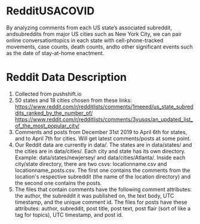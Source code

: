 # RedditUSACOVID
By analyzing comments from each US state’s associated subreddit, andsubreddits from major US cities such as New York City, we can pair online conversationtopics in each state with cell-phone-tracked movements, case counts, death counts, andto other significant events such as the date of stay-at-home enactment.

# Reddit Data Description
1. Collected from pushshift.io
2. 50 states and 18 cities chosen from these links:
  https://www.reddit.com/r/redditlists/comments/1meeed/us_state_subreddits_ranked_by_the_number_of/
  https://www.reddit.com/r/redditlists/comments/3yusqs/an_updated_list_of_the_most_popular_city/
3. Comments and posts from December 31st 2019 to April 6th for states, and to April 7th for cities.  Will get latest comments/posts at some point.
4. Our Reddit data are currently in data/.  The states are in data/states/ and the cities are in data/cities/.  Each city and state has its own directory.  Example: data/states/newjersey/ and data/cities/Atlanta/.  Inside each city/state directory, there are two csvs: locationname.csv and locationname_posts.csv.  The first one contains the comments from the location's respective subreddit (the name of the location directory) and the second one contains the posts.
5. The files that contain comments have the following comment attributes: the author, the subreddit it was published on, the text body, UTC timestamp, and the unique comment id.  The files for posts have these attributes: author, subreddit, post title, post text, post flair (sort of like a tag for topics), UTC timestamp, and post id.
